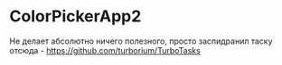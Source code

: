 # ColorPickerApp2

Не делает абсолютно ничего полезного, просто заспидранил таску отсюда - https://github.com/turborium/TurboTasks
